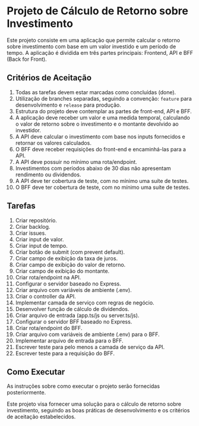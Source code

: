 # Projeto de Cálculo de Retorno sobre Investimento

Este projeto consiste em uma aplicação que permite calcular o retorno sobre investimento com base em um valor investido e um período de tempo. A aplicação é dividida em três partes principais: Frontend, API e BFF (Back for Front).

## Critérios de Aceitação

1. Todas as tarefas devem estar marcadas como concluídas (done).
2. Utilização de branches separadas, seguindo a convenção: `feature` para desenvolvimento e `release` para produção.
3. Estrutura do projeto deve contemplar as partes de front-end, API e BFF.
4. A aplicação deve receber um valor e uma medida temporal, calculando o valor de retorno sobre o investimento e o montante devolvido ao investidor.
5. A API deve calcular o investimento com base nos inputs fornecidos e retornar os valores calculados.
6. O BFF deve receber requisições do front-end e encaminhá-las para a API.
7. A API deve possuir no mínimo uma rota/endpoint.
8. Investimentos com períodos abaixo de 30 dias não apresentam rendimento ou dividendos.
9. A API deve ter cobertura de teste, com no mínimo uma suíte de testes.
10. O BFF deve ter cobertura de teste, com no mínimo uma suíte de testes.

## Tarefas

1. Criar repositório.
2. Criar backlog.
3. Criar issues.
4. Criar input de valor.
5. Criar input de tempo.
6. Criar botão de submit (com prevent default).
7. Criar campo de exibição da taxa de juros.
8. Criar campo de exibição do valor de retorno.
9. Criar campo de exibição do montante.
10. Criar rota/endpoint na API.
11. Configurar o servidor baseado no Express.
12. Criar arquivo com variáveis de ambiente (.env).
13. Criar o controller da API.
14. Implementar camada de serviço com regras de negócio.
15. Desenvolver função de cálculo de dividendos.
16. Criar arquivo de entrada (app.ts/js ou server.ts/js).
17. Configurar o servidor BFF baseado no Express.
18. Criar rota/endpoint do BFF.
19. Criar arquivo com variáveis de ambiente (.env) para o BFF.
20. Implementar arquivo de entrada para o BFF.
21. Escrever teste para pelo menos a camada de serviço da API.
22. Escrever teste para a requisição do BFF.

## Como Executar

As instruções sobre como executar o projeto serão fornecidas posteriormente.

Este projeto visa fornecer uma solução para o cálculo de retorno sobre investimento, seguindo as boas práticas de desenvolvimento e os critérios de aceitação estabelecidos.
